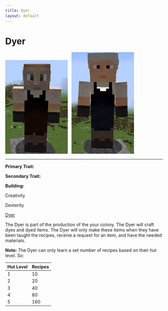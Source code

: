 ```yaml
---
title: Dyer
layout: default
---
```

# Dyer

<div class="infobox box text-center">
<img src="../../assets/images/workers/dyer_m.png" alt="Dyer Male" />&nbsp;&nbsp;&nbsp;<img src="../../assets/images/workers/dyer_f.png" alt="Dyer Female" />
<hr />
  <div class="row section-text text-left">
    <div class="col">
      <p><strong>Primary Trait:</strong></p>
      <p><strong>Secondary Trait:</strong></p>
      <p><strong>Building:</strong></p>
    </div>
    <div class="col">
      <p class="traitp">Creativity</p>
      <p class="traits">Dexterity</p>
      <p><a href="../buildings/dyer">Dyer</a></p>
    </div>
  </div>
</div>

The Dyer is part of the production of the your colony. The Dyer will craft dyes and dyed items. The Dyer will only make these items when they have been taught the recipes, receive a request for an item, and have the needed materials.

**Note:** The Dyer can only learn a set number of recipes based on their hut level. So:

| Hut Level | Recipes |
| --------- | ------- |
| 1         | 10      |
| 2         | 20      |
| 3         | 40      |
| 4         | 80      |
| 5         | 160     |
